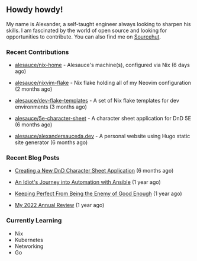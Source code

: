 ## Howdy howdy!

My name is Alexander, a self-taught engineer always looking to sharpen his skills. I am fascinated by the world of open source and looking for opportunities to contribute. You can also find me on [Sourcehut](https://sr.ht/~crow-magnon/).

### Recent Contributions

- [alesauce/nix-home](https://github.com/alesauce/nix-home) - Alesauce&#39;s machine(s), configured via Nix (6 days ago)

- [alesauce/nixvim-flake](https://github.com/alesauce/nixvim-flake) - Nix flake holding all of my Neovim configuration (2 months ago)

- [alesauce/dev-flake-templates](https://github.com/alesauce/dev-flake-templates) - A set of Nix flake templates for dev environments (3 months ago)

- [alesauce/5e-character-sheet](https://github.com/alesauce/5e-character-sheet) - A character sheet application for DnD 5E (6 months ago)

- [alesauce/alexandersauceda.dev](https://github.com/alesauce/alexandersauceda.dev) - A personal website using Hugo static site generator (6 months ago)


### Recent Blog Posts

 - [Creating a New DnD Character Sheet Application](https://alexandersauceda.dev/posts/dnd-character-sheet-app-design-doc-v1/) (6 months ago)

 - [An Idiot&#39;s Journey into Automation with Ansible](https://alexandersauceda.dev/posts/creating-ansible-homelab-roles/) (1 year ago)

 - [Keeping Perfect From Being the Enemy of Good Enough](https://alexandersauceda.dev/posts/perfect-as-enemy/) (1 year ago)

 - [My 2022 Annual Review](https://alexandersauceda.dev/posts/annual-review/) (1 year ago)


### Currently Learning
- Nix
- Kubernetes
- Networking
- Go
